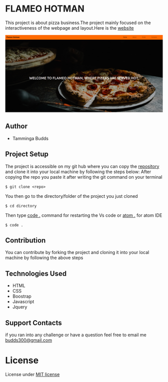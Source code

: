 # FLAMEO HOTMAN
This project is about  pizza business.The project mainly focused on the interactiveness of the webpage and layout.Here is the [website](https://budds300.github.io/Flameo_Hotman-pizza/)

![screenshot](screenShot.png)

## Author
 * Tamminga Budds
## Project Setup
The project  is accessible  on my git hub where you can copy the [repository](https://github.com/budds300/Flameo_Hotman-pizza) and clone it into your local machine by following the steps below:
After copying the repo you paste it after writing the git command on your terminal
```
$ git clone <repo>
```
You then go to the directory/folder  of the project you just cloned
```
$ cd directory
```
 Then type [code .]() command for restarting the Vs code or [atom .]() for atom IDE
 ```
$ code . 
 ```
## Contribution
You can contribute  by forking the project  and cloning it into your local machine by following the above steps
## Technologies Used
* HTML
* CSS
* Boostrap
* Javascript
* Jquery
## Support Contacts
if you ran into any challenge  or have a question feel free to  email me budds300@gmail.com
# License 
License under [MIT license](license)